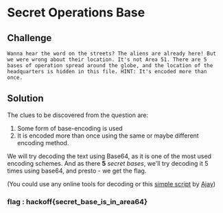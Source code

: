 # Secret Operations Base

## Challenge
`
Wanna hear the word on the streets? The aliens are already here! But we were wrong about their location. It's not Area 51. There are 5 bases of operation spread around the globe, and the location of the headquarters is hidden in this file.
HINT: It's encoded more than once.
`
## Solution
The clues to be discovered from the question are:
  1. Some form of base-encoding is used
  2. It is encoded more than once using the same or maybe different encoding method.

We will try decoding the text using Base64, as it is one of the most used encoding schemes. And as there **5** *secret bases*, we'll try decoding it 5 times using base64, and presto - we get the flag.

(You could use any online tools for decoding or this [simple script](https://github.com/TheSkullCrushr/HackOff-CTF/raw/master/Secret_Operations_Base/getFlag.py) by [Ajay](https://github.com/ajaysram))

### flag : hackoff{secret_base_is_in_area64}

